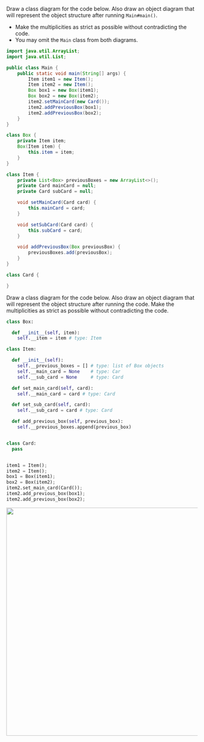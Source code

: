 <panel header="{{ icon_Q_A }} Class Diagram for code">
<question>

<div class="alt-java">

Draw a class diagram for the code below. Also draw an object diagram that will represent the object structure after running `Main#main()`.
* Make the multiplicities as strict as possible without contradicting the code.
* You may omit the `Main` class from both diagrams.

```java
import java.util.ArrayList;
import java.util.List;

public class Main {
    public static void main(String[] args) {
        Item item1 = new Item();
        Item item2 = new Item();
        Box box1 = new Box(item1);
        Box box2 = new Box(item2);
        item2.setMainCard(new Card());
        item2.addPreviousBox(box1);
        item2.addPreviousBox(box2);
    }
}

class Box {
    private Item item;
    Box(Item item) {
        this.item = item;
    }
}

class Item {
    private List<Box> previousBoxes = new ArrayList<>();
    private Card mainCard = null;
    private Card subCard = null;

    void setMainCard(Card card) {
        this.mainCard = card;
    }

    void setSubCard(Card card) {
        this.subCard = card;
    }

    void addPreviousBox(Box previousBox) {
        previousBoxes.add(previousBox);
    }
}

class Card {

}
```
</div>
<div class="alt-python">

Draw a class diagram for the code below. Also draw an object diagram that will represent the object structure after running the code. Make the multiplicities as strict as possible without contradicting the code.

```python
class Box:

  def __init__(self, item):
    self.__item = item # type: Item

class Item:

  def __init__(self):
    self.__previous_boxes = [] # type: list of Box objects
    self.__main_card = None    # type: Car
    self.__sub_card = None     # type: Card

  def set_main_card(self, card):
    self.__main_card = card # type: Card

  def set_sub_card(self, card):
    self.__sub_card = card # type: Card

  def add_previous_box(self, previous_box):
    self.__previous_boxes.append(previous_box)


class Card:
  pass


item1 = Item();
item2 = Item();
box1 = Box(item1);
box2 = Box(item2);
item2.set_main_card(Card());
item2.add_previous_box(box1);
item2.add_previous_box(box2);
```
</div>

<div slot="answer">

<img src="{{baseUrl}}/uml/classDiagrams/combine/basic/images/classDiagramForCodeAnswer.png" width="600" />

</div>

</question>
</panel>
